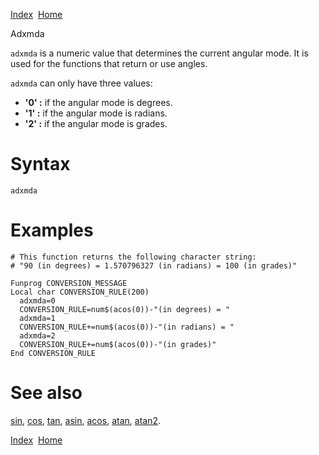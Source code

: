 [Index](index.html)  [Home](getting-started_home.html)

Adxmda

`adxmda` is a numeric value that determines the current angular mode. It is used for the functions that return or use angles.

`adxmda` can only have three values:

* **'0' :** if the angular mode is degrees.
* **'1' :** if the angular mode is radians.
* **'2' :** if the angular mode is grades.

# Syntax

```
adxmda
```

# Examples

```
# This function returns the following character string:
# "90 (in degrees) = 1.570796327 (in radians) = 100 (in grades)"

Funprog CONVERSION_MESSAGE
Local char CONVERSION_RULE(200)
  adxmda=0
  CONVERSION_RULE=num$(acos(0))-"(in degrees) = "
  adxmda=1
  CONVERSION_RULE+=num$(acos(0))-"(in radians) = "
  adxmda=2
  CONVERSION_RULE+=num$(acos(0))-"(in grades)"
End CONVERSION_RULE
```

# See also

[sin](4gl_sin.html), [cos](4gl_cos.html), [tan](4gl_tan.html), [asin](4gl_asin.html), [acos](4gl_acos.html), [atan](4gl_atan.html), [atan2](4gl_atan2.html).

  

[Index](index.html)  [Home](getting-started_home.html)